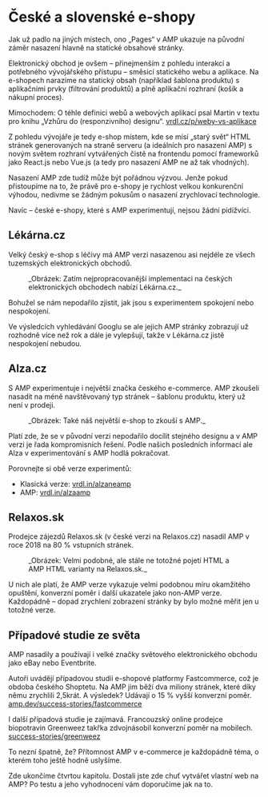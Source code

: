 # České a slovenské e-shopy

Jak už padlo na jiných místech, ono „Pages“ v AMP ukazuje na původní záměr nasazení hlavně na statické obsahové stránky.

Elektronický obchod je ovšem – přinejmenším z pohledu interakcí a potřebného vývojářského přístupu – směsicí statického webu a aplikace. Na e-shopech narazíme na statický obsah (například šablona produktu) s aplikačními prvky (filtrování produktů) a plně aplikační rozhraní (košík a nákupní proces).

Mimochodem: O téhle definici webů a webových aplikací psal Martin v textu pro knihu „Vzhůru do (responzivního) designu“. [vrdl.cz/p/weby-vs-aplikace](https://www.vzhurudolu.cz/prirucka/weby-vs-aplikace)

Z pohledu vývojáře je tedy e-shop místem, kde se mísí „starý svět“ HTML stránek generovaných na straně serveru (a ideálních pro nasazení AMP) s novým světem rozhraní vytvářených čistě na frontendu pomocí frameworků jako React.js nebo Vue.js (a tedy pro nasazení AMP ne až tak vhodných).

Nasazení AMP zde tudíž může být pořádnou výzvou. Jenže pokud přistoupíme na to, že právě pro e-shopy je rychlost velkou konkurenční výhodou, nedivme se žádným pokusům o nasazení zrychlovací technologie.

Navíc – české e-shopy, které s AMP experimentují, nejsou žádní pidižvíci.

## Lékárna.cz

Velký český e-shop s léčivy má AMP verzi nasazenou asi nejdéle ze všech tuzemských elektronických obchodů.

<figure>
<img src="../dist/images/original/vdamp/amp-lekarna.png" alt="">
<figcaption markdown="1">
_Obrázek: Zatím nejpropracovanější implementaci na českých elektronických obchodech nabízí Lékárna.cz._
</figcaption>
</figure>

Bohužel se nám nepodařilo zjistit, jak jsou s experimentem spokojení nebo nespokojení.

Ve výsledcích vyhledávání Googlu se ale jejich AMP stránky zobrazují už rozhodně více než rok a dále je vylepšují, takže v Lékárna.cz jistě nespokojení nebudou.

## Alza.cz

S AMP experimentuje i největší značka českého e-commerce. AMP zkoušeli nasadit na méně navštěvovaný typ stránek – šablonu produktu, který už není v prodeji.

<figure>
<img src="../dist/images/original/vdamp/amp-alza.png" alt="">
<figcaption markdown="1">
_Obrázek: Také náš největší e-shop to zkouší s AMP._
</figcaption>
</figure>

Platí zde, že se v původní verzi nepodařilo docílit stejného designu a v AMP verzi je řada kompromisních řešení. Podle našich posledních informací ale Alza v experimentování s AMP hodlá pokračovat.

Porovnejte si obě verze experimentů:

* Klasická verze: [vrdl.in/alzaneamp](https://m.alza.cz/apple-iphone-4-16gb-cerny-d173925.htm)
* AMP: [vrdl.in/alzaamp](https://m.alza.cz/apple-iphone-4-16gb-cerny-d173925.htm?amp=1)

## Relaxos.sk

Prodejce zájezdů Relaxos.sk (v české verzi na Relaxos.cz) nasadil AMP v roce 2018 na 80 % vstupních stránek.

<figure>
<img src="../dist/images/original/vdamp/amp-relaxos.png" alt="">
<figcaption markdown="1">
_Obrázek: Velmi podobné, ale stále ne totožné pojetí HTML a AMP HTML varianty na Relaxos.sk._
</figcaption>
</figure>

U nich ale platí, že AMP verze vykazuje velmi podobnou míru okamžitého opuštění, konverzní poměr i další ukazatele jako non-AMP verze. Každopádně – dopad zrychlení zobrazení stránky by bylo možné měřit jen u totožné verze.

## Případové studie ze světa

AMP nasadily a používají i velké značky světového elektronického obchodu jako eBay nebo Eventbrite.

Autoři uvádějí případovou studii e-shopové platformy Fastcommerce, což je obdoba českého Shoptetu. Na AMP jim běží dva miliony stránek, které díky němu zrychlili 2,5krát. A výsledek? Udávají o 15 % vyšší konverzní poměr. [amp.dev/success-stories/fastcommerce](https://amp.dev/success-stories/fastcommerce)

I další případová studie je zajímavá. Francouzský online prodejce biopotravin Greenweez takřka zdvojnásobil konverzní poměr na mobilech. [success-stories/greenweez](https://amp.dev/success-stories/greenweez)

To nezní špatně, že? Přítomnost AMP v e-commerce je každopádně téma, o kterém toho ještě hodně uslyšíme.

Zde ukončíme čtvrtou kapitolu. Dostali jste zde chuť vytvářet vlastní web na AMP? Po testu a jeho vyhodnocení vám doporučíme jak na to.
